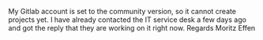 My Gitlab account is set to the community version, so it cannot create projects yet. I have already contacted the IT service desk a few days ago and got the reply that they are working on it right now.
Regards
Moritz Effen
